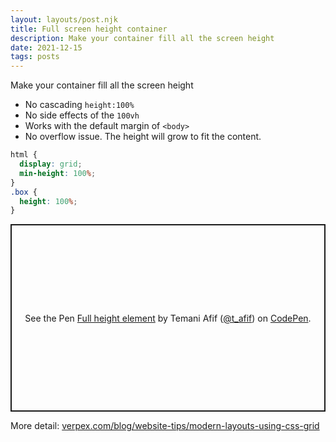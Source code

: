 ```yaml
---
layout: layouts/post.njk
title: Full screen height container
description: Make your container fill all the screen height
date: 2021-12-15
tags: posts
---
```


Make your container fill all the screen height
* No cascading `height:100%`
* No side effects of the `100vh`
* Works with the default margin of `<body>`
* No overflow issue. The height will grow to fit the content.

```css
html {
  display: grid;
  min-height: 100%;
}
.box {
  height: 100%;
}
```

<p class="codepen" data-height="300" data-default-tab="result" data-slug-hash="oNGZjvL" data-preview="true" data-user="t_afif" style="height: 300px; box-sizing: border-box; display: flex; align-items: center; justify-content: center; border: 2px solid; margin: 1em 0; padding: 1em;">
  <span>See the Pen <a href="https://codepen.io/t_afif/pen/oNGZjvL">
  Full height element</a> by Temani Afif (<a href="https://codepen.io/t_afif">@t_afif</a>)
  on <a href="https://codepen.io">CodePen</a>.</span>
</p>
<script async src="https://cpwebassets.codepen.io/assets/embed/ei.js"></script>


More detail: [verpex.com/blog/website-tips/modern-layouts-using-css-grid](https://verpex.com/blog/website-tips/modern-layouts-using-css-grid)